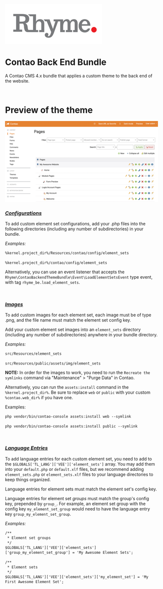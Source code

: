 ![Alt text](docs/logo.png?raw=true&v=3 "logo")

# Contao Back End Bundle

A Contao CMS 4.x bundle that applies a custom theme to the back end of the website.

<br/>

# Preview of the theme

![Alt text](docs/sample_01.png?raw=true&v=4 "Preview 1")


### <u>_Configurations_</u>

To add custom element set configurations, add your .php files into the following directories (including any number of subdirectories) in your bundle.

_Examples:_

```
%kernel.project_dir%/Resources/contao/config/element_sets

%kernel.project_dir%/contao/config/element_sets
```

Alternatively, you can use an event listener that accepts the `Rhyme\ContaoBackendThemeBundle\Event\LoadElementSetsEvent` type event, with tag `rhyme_be.load_element_sets`.

<br/>

### <u>_Images_</u>

To add custom images for each element set, each image must be of type .png, and the file name must match the element set config key.

Add your custom element set images into an `element_sets` directory (including any number of subdirectories) anywhere in your bundle directory.

_Examples:_

```
src/Resources/element_sets

src/Resources/public/assets/img/element_sets
```

**NOTE:** In order for the images to work, you need to run the `Recreate the symlinks` command via "Maintenance" > "Purge Data" in Contao.

Alternatively, you can run the `assets:install` command in the `%kernel.project_dir%`. Be sure to replace `web` or `public` with your custom `%contao.web_dir%` if you have one.

Examples:

```
php vendor/bin/contao-console assets:install web --symlink

php vendor/bin/contao-console assets:install public --symlink
```

<br/>

### <u>_Language Entries_</u>

To add language entries for each custom element set, you need to add to the `$GLOBALS['TL_LANG']['VEE']['element_sets']` array. You may add them into your `default.php` or `default.xlf` files, but we recommend adding `element_sets.php` or `element_sets.xlf` files to your language directories to keep things organized.

Language entries for element sets must match the element set's config key.

Language entries for element set _groups_ must match the group's config key, prepended by `group_`. For example, an element set group with the config key `my_element_set_group` would need to have the language entry key `group_my_element_set_group`.

_Examples:_

```<?php
/**
 * Element set groups
 */
$GLOBALS['TL_LANG']['VEE']['element_sets']['group_my_element_set_group'] = 'My Awesome Element Sets';

/**
 * Element sets
 */
$GLOBALS['TL_LANG']['VEE']['element_sets']['my_element_set'] = 'My First Awesome Element Set';
```